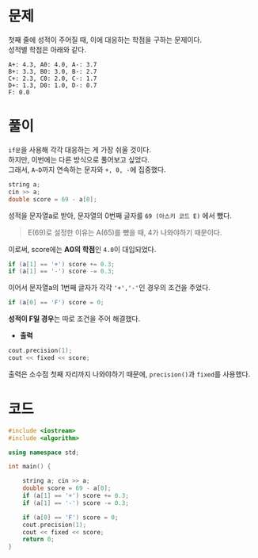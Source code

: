 # 문제
첫째 줄에 성적이 주어질 때, 이에 대응하는 학점을 구하는 문제이다.<br>
성적별 학점은 아래와 같다.
```
A+: 4.3, A0: 4.0, A-: 3.7
B+: 3.3, B0: 3.0, B-: 2.7
C+: 2.3, C0: 2.0, C-: 1.7
D+: 1.3, D0: 1.0, D-: 0.7
F: 0.0
```
# 풀이
`if문`을 사용해 각각 대응하는 게 가장 쉬울 것이다.<br>
하지만, 이번에는 다른 방식으로 풀어보고 싶었다.<br>
그래서, `A~D`까지 연속하는 문자와 `+, 0, -`에 집중했다.
```cpp
string a;
cin >> a;
double score = 69 - a[0];
```
성적을 문자열a로 받아, 문자열의 0번째 글자를 `69 (아스키 코드 E)` 에서 뺐다.
>E(69)로 설정한 이유는 A(65)를 뺐을 때, 4가 나와야하기 때문이다.

이로써, score에는 **A0의 학점**인 `4.0`이 대입되었다.
```cpp
if (a[1] == '+') score += 0.3;
if (a[1] == '-') score -= 0.3;
```
이어서 문자열a의 1번째 글자가 각각 `'+','-'`인 경우의 조건을 주었다.
```cpp
if (a[0] == 'F') score = 0;
```
**성적이 F일 경우**는 따로 조건을 주어 해결했다.
- **출력**
```cpp
cout.precision(1);
cout << fixed << score;
```
출력은 소수점 첫째 자리까지 나와야하기 때문에, `precision()`과 `fixed`를 사용했다.
# 코드
```cpp
#include <iostream>
#include <algorithm>

using namespace std;

int main() {

	string a; cin >> a;
	double score = 69 - a[0];
	if (a[1] == '+') score += 0.3;
	if (a[1] == '-') score -= 0.3;

	if (a[0] == 'F') score = 0;
	cout.precision(1);
	cout << fixed << score;
	return 0;
}
```
